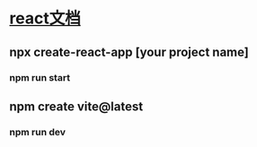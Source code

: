 # [react文档](https://react.dev/)

## npx create-react-app [your project name]
### npm run start


## npm create vite@latest
### npm run dev
